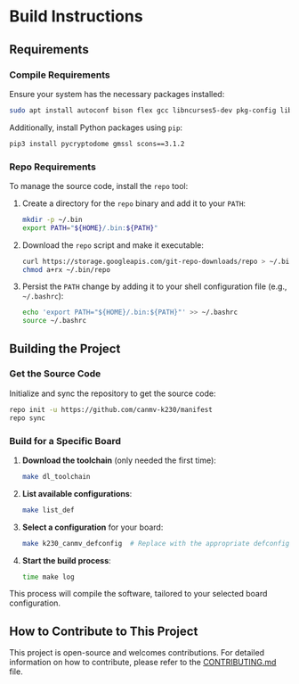 # Build Instructions

## Requirements

### Compile Requirements

Ensure your system has the necessary packages installed:

```bash
sudo apt install autoconf bison flex gcc libncurses5-dev pkg-config libconfuse-dev libssl-dev python3 python3-pip python-is-python3 cmake libyaml-dev scons mtools bzip2
```

Additionally, install Python packages using `pip`:

```bash
pip3 install pycryptodome gmssl scons==3.1.2
```

### Repo Requirements

To manage the source code, install the `repo` tool:

1. Create a directory for the `repo` binary and add it to your `PATH`:

   ```bash
   mkdir -p ~/.bin
   export PATH="${HOME}/.bin:${PATH}"
   ```

2. Download the `repo` script and make it executable:

   ```bash
   curl https://storage.googleapis.com/git-repo-downloads/repo > ~/.bin/repo
   chmod a+rx ~/.bin/repo
   ```

3. Persist the `PATH` change by adding it to your shell configuration file (e.g., `~/.bashrc`):

   ```bash
   echo 'export PATH="${HOME}/.bin:${PATH}"' >> ~/.bashrc
   source ~/.bashrc
   ```

## Building the Project

### Get the Source Code

Initialize and sync the repository to get the source code:

```bash
repo init -u https://github.com/canmv-k230/manifest
repo sync
```

### Build for a Specific Board

1. **Download the toolchain** (only needed the first time):

   ```bash
   make dl_toolchain
   ```

2. **List available configurations**:

   ```bash
   make list_def
   ```

3. **Select a configuration** for your board:

   ```bash
   make k230_canmv_defconfig  # Replace with the appropriate defconfig for your board
   ```

4. **Start the build process**:

   ```bash
   time make log
   ```

This process will compile the software, tailored to your selected board configuration.

## How to Contribute to This Project

This project is open-source and welcomes contributions.
For detailed information on how to contribute, please refer to the [CONTRIBUTING.md](CONTRIBUTING.md) file.
